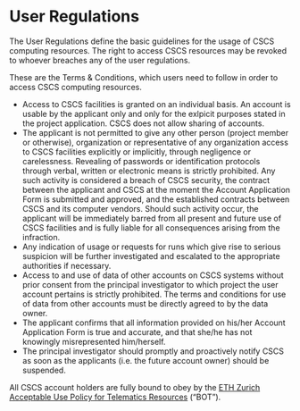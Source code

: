 # User Regulations

The User Regulations define the basic guidelines for the usage of CSCS computing resources.
The right to access CSCS resources may be revoked to whoever breaches any of the user regulations.

These are the Terms & Conditions, which users need to follow in order to access CSCS computing resources.

* Access to CSCS facilities is granted on an individual basis. An account is usable by the applicant only and only for the exlpicit purposes stated in the project application. CSCS does not allow sharing of accounts.
* The applicant is not permitted to give any other person (project member or otherwise), organization or representative of any organization access to CSCS facilities explicitly or implicitly, through negligence or carelessness. Revealing of passwords or identification protocols through verbal, written or electronic means is strictly prohibited. Any such activity is considered a breach of CSCS security, the contract between the applicant and CSCS at the moment the Account Application Form is submitted and approved, and the established contracts between CSCS and its computer vendors. Should such activity occur, the applicant will be immediately barred from all present and future use of CSCS facilities and is fully liable for all consequences arising from the infraction.
* Any indication of usage or requests for runs which give rise to serious suspicion will be further investigated and escalated to the appropriate authorities if necessary.
* Access to and use of data of other accounts on CSCS systems without prior consent from the principal investigator to which project the user account pertains is strictly prohibited. The terms and conditions for use of data from other accounts must be directly agreed to by the data owner.
* The applicant confirms that all information provided on his/her Account Application Form is true and accurate, and that she/he has not knowingly misrepresented him/herself.
* The principal investigator should promptly and proactively notify CSCS as soon as the applicants (i.e. the future account owner) should be suspended.

All CSCS account holders are fully bound to obey by the [ETH Zurich Acceptable Use Policy for Telematics Resources](https://rechtssammlung.sp.ethz.ch/Dokumente/203.21en.pdf) (“BOT”).
